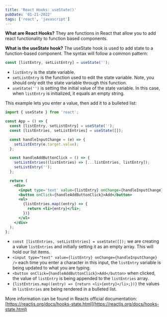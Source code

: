 ```yaml
---
title: 'React Hooks: useState()'
pubDate: '01-21-2022'
tags: ['react', 'javascript']
---
```


**What are React Hooks?**
They are functions in React that allow you to add react functionality to function based components.

**What is the useState hook?**
The useState hook is used to add state to a function-based component. The syntax will follow a common pattern:

```js
const [listEntry, setListEntry] = useState('');
```

- `listEntry` is the state variable.
- `setListEntry` is the function used to edit the state variable. Note, you should only edit the state variable through this function.
- `useState('')` is setting the initial value of the state variable. In this case, when `listEntry` is initialized, it equals an empty string.

This example lets you enter a value, then add it to a bulleted list:

```jsx
import { useState } from 'react';

const App = () => {
  const [listEntry, setListEntry] = useState('');
  const [listEntries, setListEntries] = useState([]);

  const handleInputChange = (e) => {
    setListEntry(e.target.value);
  };

  const handleAddButtonClick = () => {
    setListEntries((listEntries) => [...listEntries, listEntry]);
    setListEntry('');
  };

  return (
    <div>
      <input type='text' value={listEntry} onChange={handleInputChange} />
      <button onClick={handleAddButtonClick}>Add</button>
      <ul>
        {listEntries.map((entry) => {
          return <li>{entry}</li>;
        })}
      </ul>
    </div>
  );
};
```

- `const [listEntries, setListEntries] = useState([]);` we are creating a value `listEntries` and initially setting it as an empty array. This will hold our list items.
- `<input type="text" value={listEntry} onChange={handleInputChange} />` each time you enter a character in this input, the `listEntry` variable is being updated to what you are typing.
- `<button onClick={handleAddButtonClick}>Add</button>` when clicked, the value of `listEntry` is being appended to the `listEntries` array.
- `{listEntries.map((entry) => {return <li>{entry}</li>;})}` the values in `listEntries` are being rendered in a bulleted list.

More information can be found in Reacts official documentation: [https://reactjs.org/docs/hooks-state.html](https://reactjs.org/docs/hooks-state.html)
